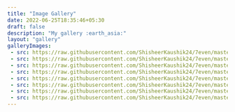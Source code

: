 ```yaml
---
title: "Image Gallery"
date: 2022-06-25T18:35:46+05:30
draft: false
description: "My gallery :earth_asia:"
layout: "gallery"
galleryImages:
 - src: https://raw.githubusercontent.com/ShisheerKaushik24/7even/master/exampleSite/static/images/gallery/jaiselmer.jpg
 - src: https://raw.githubusercontent.com/ShisheerKaushik24/7even/master/exampleSite/static/images/gallery/DSC_0115.JPG
 - src: https://raw.githubusercontent.com/ShisheerKaushik24/7even/master/exampleSite/static/images/gallery/DSC_0733.JPG
 - src: https://raw.githubusercontent.com/ShisheerKaushik24/7even/master/exampleSite/static/images/gallery/DSC_0076.JPG
 - src: https://raw.githubusercontent.com/ShisheerKaushik24/7even/master/exampleSite/static/images/gallery/DSC_0343-01.jpeg
 - src: https://raw.githubusercontent.com/ShisheerKaushik24/7even/master/exampleSite/static/images/gallery/hawa.jpg
 - src: https://raw.githubusercontent.com/ShisheerKaushik24/7even/master/exampleSite/static/images/gallery/janter.jpg
 - src: https://raw.githubusercontent.com/ShisheerKaushik24/7even/master/exampleSite/static/images/gallery/kganja.jpg
---
```

